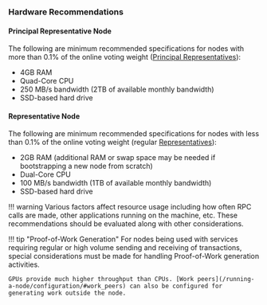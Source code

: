 ### Hardware Recommendations

#### Principal Representative Node
The following are minimum recommended specifications for nodes with more than 0.1% of the online voting weight ([Principal Representatives](/glossary#principal-representative)):

* 4GB RAM
* Quad-Core CPU
* 250 MB/s bandwidth (2TB of available monthly bandwidth)
* SSD-based hard drive

#### Representative Node
The following are minimum recommended specifications for nodes with less than 0.1% of the online voting weight (regular [Representatives](/glossary#representative)):

* 2GB RAM (additional RAM or swap space may be needed if bootstrapping a new node from scratch)
* Dual-Core CPU
* 100 MB/s bandwidth (1TB of available monthly bandwidth)
* SSD-based hard drive

!!! warning
	Various factors affect resource usage including how often RPC calls are made, other applications running on the machine, etc. These recommendations should be evaluated along with other considerations.

!!! tip "Proof-of-Work Generation"
	For nodes being used with services requiring regular or high volume sending and receiving of transactions, special considerations must be made for handling Proof-of-Work generation activities.

	GPUs provide much higher throughput than CPUs. [Work peers](/running-a-node/configuration/#work_peers) can also be configured for generating work outside the node.